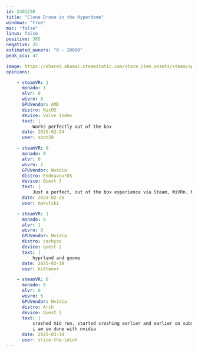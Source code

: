 ```yaml
---
id: 2401230
title: "Clone Drone in the Hyperdome"
windows: "true"
mac: "false"
linux: false
positive: 385
negative: 25
estimated_owners: "0 - 20000"
peak_ccu: 47

image: https://shared.akamai.steamstatic.com/store_item_assets/steam/apps/2401230/header.jpg?t=1734026587
opinions:

    - steamVR: 1
      monado: 1
      alvr: 0
      wivrn: 0
      GPUVendor: AMD
      distro: NixOS
      device: Valve Index
      text: |
          Works perfectly out of the box
      date: 2025-02-24
      user: sbot50

    - steamVR: 0
      monado: 0
      alvr: 0
      wivrn: 1
      GPUVendor: Nvidia
      distro: EndeavourOS
      device: Quest 3
      text: |
          Just a perfect, out of the box experience via Steam, WiVRn. No meddling - it just works.
      date: 2025-02-25
      user: makulski

    - steamVR: 1
      monado: 0
      alvr: 1
      wivrn: 0
      GPUVendor: Nvidia
      distro: cachyos
      device: quest 2
      text: |
          hyprland and gnome
      date: 2025-03-10
      user: kittenvr

    - steamVR: 0
      monado: 0
      alvr: 0
      wivrn: 5
      GPUVendor: Nvidia
      distro: Arch
      device: Quest 2
      text: |
          crashed mid run, started crashing earlier and earlier on subsequent attempts to run the game
          i am so done with nvidia 
      date: 2025-03-14
      user: slice-the-idiot
---
```

